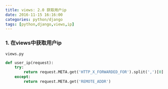 ```yaml
---
title: views: 2.0 获取用户ip
date: 2016-11-15 16:16:00
categories: python/django
tags: [python,django,views,ip]
---
```


### 1. 在views中获取用户ip
`views.py`
``` python
def user_ip(request):
    try:
        return request.META.get('HTTP_X_FORWARDED_FOR').split(',')[0]
    except:
        return request.META.get('REMOTE_ADDR')
```
